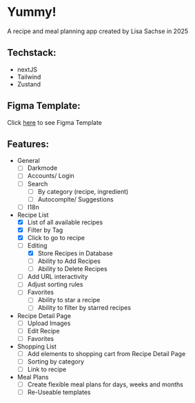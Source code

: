 # Yummy!

A recipe and meal planning app created by Lisa Sachse in 2025

## Techstack:

- nextJS
- Tailwind
- Zustand

## Figma Template:

Click [here](https://www.figma.com/design/1cZE90KxKWae4I729raoW5/Yummy?node-id=1-25&t=TCittuwd7iTDHRuu-1) to see Figma Template

## Features:

- General
  - [ ] Darkmode
  - [ ] Accounts/ Login
  - [ ] Search
    - [ ] By category (recipe, ingredient)
    - [ ] Autocomplte/ Suggestions
  - [ ] I18n
- Recipe List
  - [x] List of all available recipes
  - [x] Filter by Tag
  - [x] Click to go to recipe
  - [ ] Editing
    - [x] Store Recipes in Database
    - [ ] Ability to Add Recipes
    - [ ] Ability to Delete Recipes
  - [ ] Add URL interactivity
  - [ ] Adjust sorting rules
  - [ ] Favorites
    - [ ] Ability to star a recipe
    - [ ] Ability to filter by starred recipes
- Recipe Detail Page
  - [ ] Upload Images
  - [ ] Edit Recipe
  - [ ] Favorites
- Shopping List
  - [ ] Add elements to shopping cart from Recipe Detail Page
  - [ ] Sorting by category
  - [ ] Link to recipe
- Meal Plans
  - [ ] Create flexible meal plans for days, weeks and months
  - [ ] Re-Useable templates
